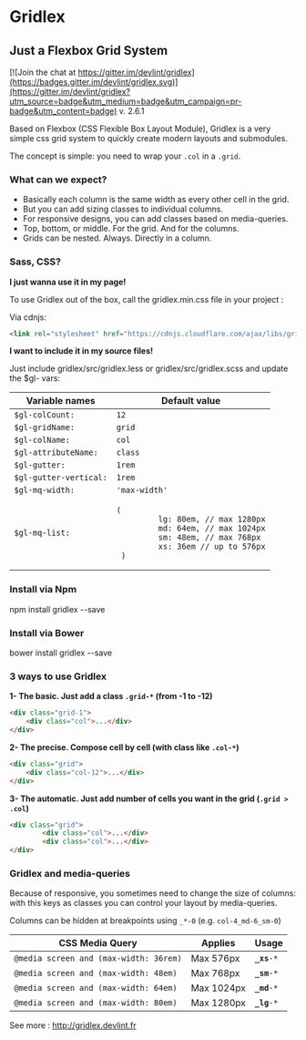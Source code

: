 # Gridlex
## Just a Flexbox Grid System

[![Join the chat at https://gitter.im/devlint/gridlex](https://badges.gitter.im/devlint/gridlex.svg)](https://gitter.im/devlint/gridlex?utm_source=badge&utm_medium=badge&utm_campaign=pr-badge&utm_content=badge)
v. 2.6.1


Based on Flexbox (CSS Flexible Box Layout Module), Gridlex is a very simple css grid system to quickly create modern layouts and submodules.

The concept is simple: you need to wrap your `.col` in a `.grid`.

### What can we expect?
- Basically each column is the same width as every other cell in the grid.
- But you can add sizing classes to individual columns.
- For responsive designs, you can add classes based on media-queries.
- Top, bottom, or middle. For the grid. And for the columns.
- Grids can be nested. Always. Directly in a column.

### Sass, CSS?

**I just wanna use it in my page!**

To use Gridlex out of the box, call the gridlex.min.css file in your project :

Via cdnjs:
```html
<link rel="stylesheet" href="https://cdnjs.cloudflare.com/ajax/libs/gridlex/2.6.1/gridlex.min.css">
```

**I want to include it in my source files!**

Just include gridlex/src/gridlex.less or gridlex/src/gridlex.scss 
and 
update the $gl- vars:
<table>
    <thead>
    <tr>
        <th>Variable names</th>
        <th>Default value</th>
    </tr>
    </thead>
    <tbody>
    <tr>
        <td><code>$gl-colCount:</code></td>
        <td><code>12</code></td>
    </tr>
    <tr>
        <td><code>$gl-gridName:</code></td>
        <td><code>grid</code></td>
    </tr>
    <tr>
        <td><code>$gl-colName:</code></td>
        <td><code>col</code></td>
    </tr>
    <tr>
        <td><code>$gl-attributeName:</code></td>
        <td><code>class</code></td>
    </tr>
    <tr>
        <td><code>$gl-gutter:</code></td>
        <td><code>1rem</code></td>
    </tr>
    <tr>
        <td><code>$gl-gutter-vertical:</code></td>
        <td><code>1rem</code></td>
    </tr>
    <tr>
        <td><code>$gl-mq-width:</code></td>
        <td><code>'max-width'</code></td>
    </tr>
    <tr>
        <td><code>$gl-mq-list:</code></td>
        <td><pre><code>(
         lg: 80em, // max 1280px
         md: 64em, // max 1024px
         sm: 48em, // max 768px
         xs: 36em // up to 576px
 )</code></pre></td>
    </tr>
    </tbody>
</table>

### Install via Npm
npm install gridlex --save

### Install via Bower
bower install gridlex --save


### 3 ways to use Gridlex
**1- The basic. Just add a class `.grid-*` (from -1 to -12)**
```html
<div class="grid-1">
	<div class="col">...</div>
</div>
```

**2- The precise. Compose cell by cell (with class like `.col-*`)**
```html
<div class="grid">
	<div class="col-12">...</div>
</div>
```

**3- The automatic. Just add number of cells you want in the grid (`.grid > .col`)**
```html
<div class="grid">
		<div class="col">...</div>
		<div class="col">...</div>
</div>
```

### Gridlex and media-queries
Because of responsive, you sometimes need to change the size of columns: with this keys as classes you can control your layout by media-queries.

Columns can be hidden at breakpoints using `_*-0` (e.g. `col-4_md-6_sm-0`)
<table>
<thead>
	<tr>
		<th>CSS Media Query</th>
		<th>Applies</th>
		<th>Usage</th>
	</tr>
</thead>
<tbody>
	<tr>
		<td><code>@media screen and (max-width: 36rem)</code></td>
		<td>Max 576px</td>
		<td><code><b>_xs</b>-*</code></td>
	</tr>
	<tr>
		<td><code>@media screen and (max-width: 48em)</code></td>
		<td>Max 768px</td>
		<td><code><b>_sm</b>-*</code></td>
	</tr>
	<tr>
		<td><code>@media screen and (max-width: 64em)</code></td>
		<td>Max 1024px</td>
		<td><code><b>_md</b>-*</code></td>
	</tr>
	<tr>
		<td><code>@media screen and (max-width: 80em)</code></td>
		<td>Max 1280px</td>
		<td><code><b>_lg</b>-*</code></td>
	</tr>
</tbody>
</table>

See more : http://gridlex.devlint.fr
